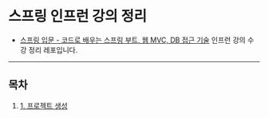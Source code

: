# 스프링 인프런 강의 정리
- [스프링 입문 - 코드로 배우는 스프링 부트, 웹 MVC, DB 접근 기술](https://www.inflearn.com/course/스프링-입문-스프링부트/) 인프런 강의 수강 정리 레포입니다.

--------------------------
## 목차 
1. [1. 프로젝트 생성](./lecture01.md)
